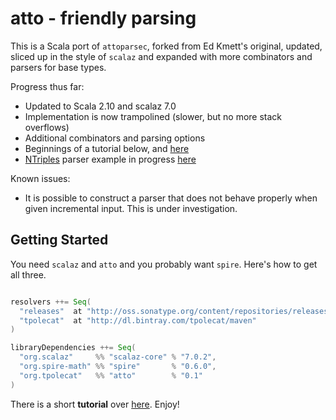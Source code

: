 atto - friendly parsing
====================

This is a Scala port of `attoparsec`, forked from Ed Kmett's original, updated, sliced up in the style of `scalaz` and
expanded with more combinators and parsers for base types.

Progress thus far:

   * Updated to Scala 2.10 and scalaz 7.0
   * Implementation is now trampolined (slower, but no more stack overflows)
   * Additional combinators and parsing options
   * Beginnings of a tutorial below, and [here](src/test/scala/atto/Example.scala)
   * [NTriples](http://www.w3.org/TR/rdf-testcases/#ntriples) parser example in progress [here](src/test/scala/atto/NTriples.scala)

Known issues:

   * It is possible to construct a parser that does not behave properly when given incremental input. This is under investigation.

Getting Started
---------------

You need `scalaz` and `atto` and you probably want `spire`. Here's how to get all three.

```scala

resolvers ++= Seq(
  "releases"  at "http://oss.sonatype.org/content/repositories/releases",
  "tpolecat"  at "http://dl.bintray.com/tpolecat/maven"
)

libraryDependencies ++= Seq(
  "org.scalaz"     %% "scalaz-core" % "7.0.2",
  "org.spire-math" %% "spire"       % "0.6.0",
  "org.tpolecat"   %% "atto"        % "0.1"
)
```

There is a short **tutorial** over [here](https://github.com/tpolecat/tut/blob/master/out/Atto.md). Enjoy!

